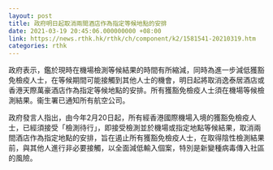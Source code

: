 ```yaml
---
layout: post
title: 政府明日起取消兩間酒店作為指定等候地點的安排
date: 2021-03-19 20:45:06.000000000 +08:00
link: https://news.rthk.hk/rthk/ch/component/k2/1581541-20210319.htm
categories: rthk
---
```


政府表示，鑑於現時在機場檢測等候結果的時間有所縮減，同時為進一步減低獲豁免檢疫人士，在等候期間可能接觸到其他人士的機會，明日起將取消逸泰居酒店或香港天際萬豪酒店作為指定等候地點的安排。所有獲豁免檢疫人士須在機場等候檢測結果。衞生署已通知所有航空公司。
 
政府發言人指出，由今年2月20日起，所有經香港國際機場入境的獲豁免檢疫人士，已經須接受「檢測待行」，即接受檢測並於機場或指定地點等候結果，取消兩間酒店作為指定地點的安排，旨在遏止所有獲豁免檢疫人士，在取得陰性檢測結果前，與其他人進行非必要接觸，以全面減低輸入個案，特別是新變種病毒傳入社區的風險。
